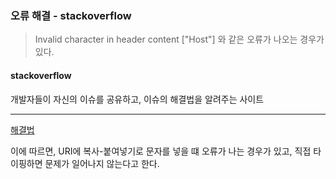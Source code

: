 ### 오류 해결 - stackoverflow
> Invalid character in header content ["Host"]
와 같은 오류가 나오는 경우가 있다.
#### stackoverflow
개발자들이 자신의 이슈를 공유하고, 이슈의 해결법을 알려주는 사이트  

---
[해결법](https://stackoverflow.com/questions/68138729/invalid-character-in-header-content-host-postman)

이에 따르면, URI에 복사-붙여넣기로 문자를 넣을 떄 오류가 나는 경우가 있고, 직접 타이핑하면 문제가 일어나지 않는다고 한다.